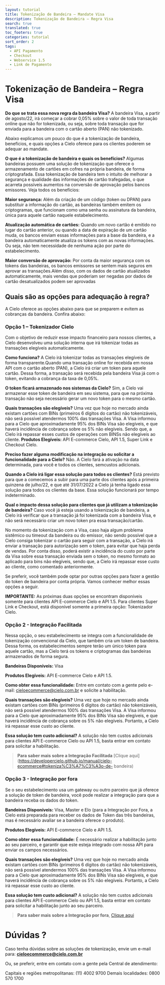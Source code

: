 ```yaml
---
layout: tutorial
title: Tokenização de Bandeira – Mandate Visa
description: Tokenização de Bandeira – Regra Visa
search: true
translated: true
toc_footers: true
categories: tutorial
sort_order: 2
tags:
  - API Pagamento
  - Checkout
  - Webservice 1.5
  - Link de Pagamento
---
```


# Tokenização de Bandeira – Regra Visa

**Do que se trata essa nova regra da bandeira Visa?** A bandeira Visa, a partir de agosto/22, irá começar a cobrar 0,05% sobre o valor de toda transação online que não for tokenizada, ou seja, sobre toda transação que for enviada para a bandeira com o cartão aberto (PAN) não tokenizado.

Abaixo explicamos um pouco do que é a tokenização de bandeira, benefícios, e quais opções a Cielo oferece para os clientes poderem se adequar ao mandate.

**O que é a tokenização de bandeira e quais os benefícios?** Algumas bandeiras possuem uma solução de tokenização que oferece o armazenamento de cartões em cofres na própria bandeira, de forma criptografada. Essa tokenização de bandeira tem o intuito de melhorar a segurança e qualidade das informações de cartão trafegadas, o
que acarreta possíveis aumentos na conversão de aprovação pelos bancos emissores. Veja todos os benefícios:

**Maior segurança:** Além da criação de um código (token ou DPAN) para substituir a informação do cartão, as bandeiras também emitem os criptogramas, que funcionam como uma senha ou assinatura da bandeira, única para aquele cartão naquele estabelecimento.

**Atualização automática de cartões:** Quando um novo cartão é emitido no lugar do cartão anterior, ou quando a data de expiração de um cartão muda, os bancos enviam essas informações para a base da bandeira, e a bandeira automaticamente atualiza os tokens com as novas informações. Ou seja, não tem necessidade de nenhuma ação por parte do estabelecimento.

**Maior conversão de aprovação:** Por conta da maior segurança com os tokens das bandeiras, os bancos emissores se sentem mais seguros em aprovar as transações.Além disso, com os dados de cartão atualizados automaticamente, mais vendas que poderiam ser negadas por dados de cartão desatualizados podem ser aprovadas

## Quais são as opções para adequação à regra?

A Cielo oferece as opções abaixo para que se preparem e evitem as cobranças da bandeira. Confira abaixo:

### Opção 1 – Tokenizador Cielo

Com o objetivo de reduzir esse impacto financeiro para nossos clientes, a Cielo desenvolveu uma solução interna que irá tokenizar todas as transações elegíveis automaticamente.

**Como funciona?** A Cielo irá tokenizar todas as transações elegíveis de forma transparente.Quando uma transação online for recebida em nossa API com o cartão aberto (PAN), a Cielo irá criar um token para aquele cartão. Dessa forma, a transação será recebida pela bandeira Visa já com o token, evitando a cobrança da taxa de 0,05%.

**O token ficará armazenado nos sistemas da Cielo?** Sim, a Cielo vai armazenar esse token de bandeira em seu sistema, para que na próxima transação não seja necessário gerar um novo token para o mesmo cartão.

**Quais transações são elegíveis?** Uma vez que hoje no mercado ainda existam cartões com BINs (primeiros 6 dígitos do cartão) não tokenizáveis, não será possível atendermos 100% das transações Visa. A Visa informou para a Cielo que aproximadamente 95% dos BINs Visa são elegíveis, e que haverá incidência de cobrança sobre os 5% não elegíveis. Sendo que, a Cielo irá repassar esses custos de operações com BINSs não elegíveis ao cliente.
**Produtos Elegíveis:** API E-commerce Cielo, API 1.5, Super Link e Checkout Cielo.

**Preciso fazer alguma modificação na integração ou solicitar a funcionalidade para a Cielo?** Não. A Cielo fará a ativação na data determinada, para você e todos os clientes, semcustos adicionais.

**Quando a Cielo irá ligar essa solução para todos os clientes?** Está previsto para que a comecemos a subir para uma parte dos clientes após a primeira quinzena de julho/22, e que até 31/07/2022 a Cielo já tenha ligado essa solução para todos os clientes da base. Essa solução funcionará por tempo indeterminado.

**Qual o impacto dessa solução para clientes que já utilizam a tokenização de bandeira?** Caso você já esteja usando a tokenização de bandeira, a Cielo irá verificar que a transação já foi tokenizada com a bandeira Visa, e não será necessário criar um novo token pra essa transação/cartão.

<aside class="notice">No momento da tokenização com a Visa, caso haja algum problema sistêmico ou timeout da bandeira ou do emissor, não sendo possível que a Cielo consiga tokenizar o cartão para seguir com a transação, a Cielo irá enviar a transação para autorização sem o token, para evitar que haja perda de vendas. Por conta disso, poderá existir a incidência do custo por parte da Visa sobre essa transação enviada sem o token, no mesmo formato ao aplicado para bins não elegíveis, sendo que, a Cielo irá repassar esse custo ao cliente, como comentado anteriormente.</aside>

Se preferir, você também pode optar por outras opções para fazer a gestão do token de bandeira por conta própria. Vamos conhecer melhor essas opções a seguir.

<aside class="warning"><strong>IMPORTANTE:</strong> As próximas duas opções se encontram disponíveis somente para clientes API E-commerce Cielo e API 1.5. Para clientes Super Link e Checkout, está disponível somente a primeira opção: Tokenizador Cielo.</aside>

### Opção 2 - Integração Facilitada

Nessa opção, o seu estabelecimento se integra com a funcionalidade de tokenização convencional da Cielo, que também cria um token de bandeira. Dessa forma, os estabelecimentos sempre terão um único token para aquele cartão, mas a Cielo terá os tokens e criptogramas das bandeiras armazenados de forma segura.

**Bandeiras Disponíveis:** Visa

**Produtos Elegíveis:** API E-commerce Cielo e API 1.5.

**Como obter essa funcionalidade:** Entre em contato com a gente pelo e-mail: cieloecommerce@cielo.com.br e solicite a habilitação.

**Quais transações são elegíveis?** Uma vez que hoje no mercado ainda existam cartões com BINs (primeiros 6 dígitos do cartão) não tokenizáveis, não será possível atendermos 100% das transações Visa. A Visa informou para a Cielo que aproximadamente 95% dos BINs Visa são elegíveis, e que haverá incidência de cobrança sobre os 5% não elegíveis. Portanto, a Cielo irá repassar esse custo ao cliente.

**Essa solução tem custo adicional?** A solução não tem custos adicionais para clientes API E-commerce Cielo ou API 1.5, basta entrar em contato para solicitar a habilitação.

> **Para saber mais sobre a Integração Facilitada** [Clique aqui](https://developercielo.github.io/manual/cielo-ecommerce#tokeniza%C3%A7%C3%A3o-de-
bandeira)

### Opção 3 - Integração por fora

Se o seu estabelecimento usa um gateway ou outro parceiro que já oferece a solução de token de bandeira, você pode realizar a integração para que a bandeira receba os dados do token.

**Bandeiras Disponíveis:** Visa, Master e Elo (para a Integração por Fora, a Cielo está preparada para receber os dados de Token das três bandeiras, mas é necessário avaliar se a bandeira oferece o produto).

**Produtos Elegíveis:** API E-commerce Cielo e API 1.5.

**Como obter essa funcionalidade:** É necessário realizar a habilitação junto ao seu parceiro, e garantir que este esteja integrado com nossa API para enviar os campos necessários.

**Quais transações são elegíveis?** Uma vez que hoje no mercado ainda existam cartões com BINs (primeiros 6 dígitos do cartão) não tokenizáveis, não será possível atendermos 100% das transações Visa. A Visa informou para a Cielo que aproximadamente 95% dos BINs Visa são elegíveis, e que haverá incidência de cobrança sobre os 5% não elegíveis. Portanto, a Cielo irá repassar esse custo ao cliente.

**Essa solução tem custo adicional?** A solução não tem custos adicionais para clientes API E-commerce Cielo ou API 1.5, basta entrar em contato para solicitar a habilitação junto ao seu parceiro.

> **Para saber mais sobre a Integração por fora**, [Clique aqui](https://developercielo.github.io/manual/cielo-ecommerce#tokeniza%C3%A7%C3%A3o-de-bandeira)

# Dúvidas ?

Caso tenha dúvidas sobre as soluções de tokenização, envie um e-mail para: **cieloecommerce@cielo.com.br**

Ou, se preferir, entre em contato com a gente pela Central de atendimento:

Capitais e regiões metropolitanas: (11) 4002 9700
Demais localidades: 0800 570 1700
